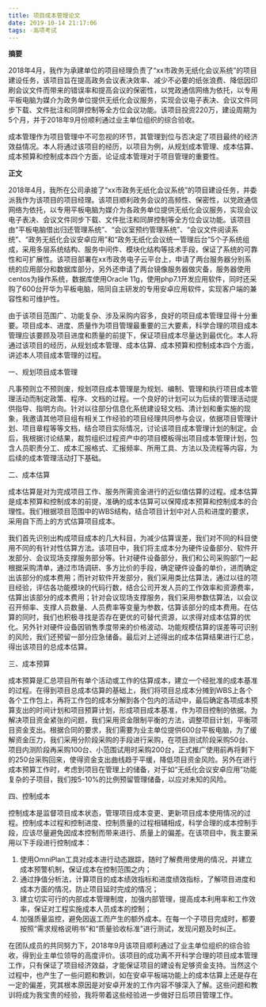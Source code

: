 ```yaml
---
title: 项目成本管理论文
date: 2019-10-14 21:17:06
tags: -高项考试
---
```


**摘要**

2018年4月，我作为承建单位的项目经理负责了“xx市政务无纸化会议系统”的项目建设任务，该项目旨在提高政务会议表决效率、减少不必要的纸张浪费、降低因印刷会议文件而带来的错误率和提高会议的保密性，以党政通信网络为依托，以专用平板电脑为媒介为政务单位提供无纸化会议服务，实现会议电子表决、会议文件同步下载、文件批注和同屏控制等全方位会议功能。该项目投资220万，建设周期为5个月，并于2018年9月份顺利通过业主单位组织的综合验收。

成本管理作为项目管理中不可忽视的环节，其管理到位与否决定了项目最终的经济效益情况。本人将通过该项目的经历，以项目为例，从规划成本管理、成本估算、成本预算和控制成本四个方面，论证成本管理对于项目管理的重要性。

<!---more--->

**正文**

2018年4月，我所在公司承接了“xx市政务无纸化会议系统”的项目建设任务，并委派我作为该项目的项目经理。该项目顺利政务会议的高频性、保密性，以党政通信网络为依托，以专用平板电脑为媒介为各政务单位提供无纸化会议服务，实现会议电子表决、会议文件同步下载、文件批注和同屏控制等全方位会议功能。该项目由“平板电脑借出归还管理系统”、“会议室预约管理系统”、“会议文件阅读系统”、“政务无纸化会议安卓应用”和“政务无纸化会议统一管理后台”5个子系统组成，采用多层系统结构、服务中间件、模块化结构等技术手段，保证了系统的可靠性和可扩展性。该项目部署在xx市政务电子云平台上，申请了两台服务器分别系统的应用部分和数据库部分，另外还申请了两台镜像服务器做灾备，服务器使用centos为操作系统，数据库使用Oracle 11g，使用php7.1开发应用软件，同时还采购了600台开华为平板电脑，陪同自主研发的专用安卓应用软件，实现客户端的兼容性和可维护性。

由于该项目范围广、功能复杂、涉及采购内容多，良好的项目成本管理显得十分重要。项目成本、进度、质量作为项目管理最重要的三大要素，科学合理的项目成本管理应该要顾及项目进度和质量的前提下，保证项目成本尽量达到最优化。本人将通过该项目的经历，从规划成本管理、成本估算、成本预算和控制成本四个方面，讲述本人项目成本管理的过程。

一、规划项目成本管理

凡事预则立不预则废，规划项目成本管理是为规划、编制、管理和执行项目成本管理活动而制定政策、程序、文档的过程。一个良好的计划可以为后续的管理活动提供指导、指明方向。针对以往部分信息化系统建设轻文档、清计划和重实施的现象，我邀请其他项目组有相关工作经验的项目经理共同参与会议，依据项目管理计划、项目章程等等文档，结合项目实际情况，讨论该项目成本管理计划的制定。会后，我根据讨论结果，裁剪组织过程资产中的项目模板得出项目成本管理计划，包含人员职责分工、成本汇报格式、汇报频率、所用工具、方法以及流程等内容，为后续的成本管理活动打下基础。

二、成本估算

成本估算是对为完成项目工作、服务所需资金进行的近似值估算的过程。成本估算是成本预算和控制成本的前提，准确的成本估算可以保障成本预算和控制成本的合理性。我们根据项目范围中的WBS结构，结合项目计划中对人员和进度的要求，采用自下而上的方式估算项目成本。

我们首先识别出构成项目成本的几大科目，为减少估算误差，我们对不同的科目使用不同的有针对性估算方法。该项目中，我们将主成本分为硬件设备部分、软件开发部分、会议现场支撑服务部分等。针对硬件设备部分，我们和公司采购部门一起根据采购清单，通过市场调研、多方比价的手段，确定硬件设备的单价，进而确定出该部分的成本费用；而针对软件开发部分，我们采用类比估算法，通过以往的项目经验，评估各功能模块的代码行数，结合公司开发人员的工作效率和资源费率，估算出该部分的成本费用；针对会议现场支撑服务，我们采用参数估算法，以会议召开频率、支撑人员数量、人员费率等变量为参数，估算该部分的成本费用。在估算的同时，我们也积极寻找是否存在更优的可替代资源，以求得对成本估算的优化。另外针对硬件设备因销售季度带来的价格波动、功能规模估算的误差等可识别的风险，我们还预留一部分应急储备。最后对上述得出的成本估算结果进行汇总，得出该项目的总成本估算。

三、成本预算

成本预算是汇总项目所有单个活动或工作的估算成本，建立一个经批准的成本基准的过程。在得到项目总成本估算的基础上，我们将项目总成本分摊到WBS上各个各个工作包上，再将工作包的成本分解到各个包内的活动中，最后确定各项成本预算支出的时间计划和项目预算计划，形成项目成本基准，作为项目控制的依据。为解决项目资金紧张的问题，我们采用资金限制平衡的方法，调整项目计划，平衡项目资金支出。根据合同的要求，我们需要为业主单位提供600台平板电脑，为了缓解资金压力，我们采用分阶段采购的手段进行采购，在项目测试阶段采购50台、项目内测阶段再采购100台、小范围试用时采购200台，正式推广使用前再将剩下的250台采购回来，使得资金支出曲线趋于平缓，降低项目资金风险。另外在进行成本预算工作时，考虑到项目在管理上的储备，对于如“无纸化会议安卓应用”功能复杂的子项目，我们按5-10%的比例预留管理储备，以应对未知的风险。

四、控制成本

控制成本是监督项目成本状态，管理项目成本变更、更新项目成本使用情况的过程。控制成本过程和控制进度、控制质量的过程相辅相成，科学合理的成本控制手段，应该尽量避免因成本控制而带来进行、质量上的偏差。在该项目中，我主要采用以下手段进行控制成本：

1. 使用OmniPlan工具对成本进行动态跟踪，随时了解费用使用的情况，并建立成本预警机制，保证成本在控制范围之内；
2. 通过挣值分析法，计算项目的成本绩效指标和进度绩效指标，了解项目进度和成本方面的情况，防止项目延时完成的情况；
3. 建立切实可行的内部成本管理制度，加强内部管理，提高成本利用率和工作效率，保证对工程实施成本人员成本的控制；
4. 加强质量监控，避免因返工而产生的额外成本。在每一个子项目完成时，都要按照“需求规格说明书”和“质量验收标准”进行测试，发现问题及时纠正。



在团队成员的共同努力下，2018年9月该项目顺利通过了业主单位组织的综合验收，得到业主单位领导的高度评价。该项目的成功离不开科学合理的项目成本管理工作，只有保证了项目经济效益，才能保证项目的建设有足够资金支持。当然这个过程中，也产生了一些问题和教训，如在安卓平板端功能上的成本估算上还是存在一定的偏差，究其根本原因是对安卓开发的工作内容不够深入了解。这些问题和教训将成为我宝贵的经验，我将带着这些经验进一步做好日后项目管理工作。

